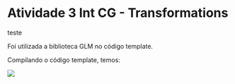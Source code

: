 ﻿# Atividade 3 Int CG - Transformations

teste

Foi utilizada a biblioteca GLM no código template.

Compilando o código template, temos:

<img src = "https://github.com/Tewsma/CG/tree/main/Atividade III - CG/turopom/figura1.png">
